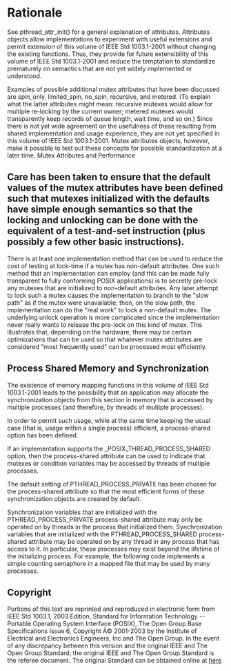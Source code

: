 # Rationale

See pthread\_attr\_init() for a general explanation of attributes. Attributes objects allow implementations to experiment with useful extensions and permit extension of this volume of IEEE Std 1003.1-2001 without changing the existing functions. Thus, they provide for future extensibility of this volume of IEEE Std 1003.1-2001 and reduce the temptation to standardize prematurely on semantics that are not yet widely implemented or understood.

Examples of possible additional mutex attributes that have been discussed are spin\_only, limited\_spin, no\_spin, recursive, and metered. (To explain what the latter attributes might mean: recursive mutexes would allow for multiple re-locking by the current owner; metered mutexes would transparently keep records of queue length, wait time, and so on.) Since there is not yet wide agreement on the usefulness of these resulting from shared implementation and usage experience, they are not yet specified in this volume of IEEE Std 1003.1-2001. Mutex attributes objects, however, make it possible to test out these concepts for possible standardization at a later time.
Mutex Attributes and Performance

## Care has been taken to ensure that the default values of the mutex attributes have been defined such that mutexes initialized with the defaults have simple enough semantics so that the locking and unlocking can be done with the equivalent of a test-and-set instruction (plus possibly a few other basic instructions).

There is at least one implementation method that can be used to reduce the cost of testing at lock-time if a mutex has non-default attributes. One such method that an implementation can employ (and this can be made fully transparent to fully conforming POSIX applications) is to secretly pre-lock any mutexes that are initialized to non-default attributes. Any later attempt to lock such a mutex causes the implementation to branch to the "slow path" as if the mutex were unavailable; then, on the slow path, the implementation can do the "real work" to lock a non-default mutex. The underlying unlock operation is more complicated since the implementation never really wants to release the pre-lock on this kind of mutex. This illustrates that, depending on the hardware, there may be certain optimizations that can be used so that whatever mutex attributes are considered "most frequently used" can be processed most efficiently.
## Process Shared Memory and Synchronization

The existence of memory mapping functions in this volume of IEEE Std 1003.1-2001 leads to the possibility that an application may allocate the synchronization objects from this section in memory that is accessed by multiple processes (and therefore, by threads of multiple processes).

In order to permit such usage, while at the same time keeping the usual case (that is, usage within a single process) efficient, a process-shared option has been defined.

If an implementation supports the \_POSIX\_THREAD\_PROCESS\_SHARED option, then the process-shared attribute can be used to indicate that mutexes or condition variables may be accessed by threads of multiple processes.

The default setting of PTHREAD\_PROCESS\_PRIVATE has been chosen for the process-shared attribute so that the most efficient forms of these synchronization objects are created by default.

Synchronization variables that are initialized with the PTHREAD\_PROCESS\_PRIVATE process-shared attribute may only be operated on by threads in the process that initialized them. Synchronization variables that are initialized with the PTHREAD\_PROCESS\_SHARED process-shared attribute may be operated on by any thread in any process that has access to it. In particular, these processes may exist beyond the lifetime of the initializing process. For example, the following code implements a simple counting semaphore in a mapped file that may be used by many processes.

## Copyright
Portions of this text are reprinted and reproduced in electronic form from IEEE Std 1003.1, 2003 Edition, Standard for
Information Technology -- Portable Operating System Interface (POSIX), The Open Group Base Specifications Issue 6,
Copyright Â© 2001-2003 by the Institute of Electrical and Electronics Engineers, Inc and The Open Group. In the event of
any discrepancy between this version and the original IEEE and The Open Group Standard, the original IEEE and The Open
Group Standard is the referee document. The original Standard can be obtained online at [here](http://www.opengroup.org/unix/online.html)


